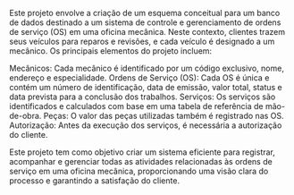 Este projeto envolve a criação de um esquema conceitual para um banco de dados destinado a um sistema de controle e gerenciamento de ordens de serviço (OS) em uma oficina mecânica. Neste contexto, clientes trazem seus veículos para reparos e revisões, e cada veículo é designado a um mecânico. Os principais elementos do projeto incluem:



Mecânicos: Cada mecânico é identificado por um código exclusivo, nome, endereço e especialidade.
Ordens de Serviço (OS): Cada OS é única e contém um número de identificação, data de emissão, valor total, status e data prevista para a conclusão dos trabalhos.
Serviços: Os serviços são identificados e calculados com base em uma tabela de referência de mão-de-obra.
Peças: O valor das peças utilizadas também é registrado nas OS.
Autorização: Antes da execução dos serviços, é necessária a autorização do cliente.


Este projeto tem como objetivo criar um sistema eficiente para registrar, acompanhar e gerenciar todas as atividades relacionadas às ordens de serviço em uma oficina mecânica, proporcionando uma visão clara do processo e garantindo a satisfação do cliente.